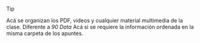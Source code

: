 
> [!tip] 
> Acá se organizan los PDF, videos y cualquier material multimedia de la clase. Diferente a *90 Data* Acá si se requiere la información ordenada en la misma carpeta de los apuntes.
